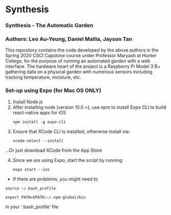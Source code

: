 # Synthesis
### Synthesis - The Automatic Garden
### Authors: Leo Au-Yeung, Daniel Mallia, Jayson Tan

This repository contains the code developed by the above authors in the 
Spring 2020 CSCI Capstone course under Professor Maryash at Hunter College, for 
the purpose of running an automated garden with a web interface. The hardware
heart of the project is a Raspberry Pi Model 3 B+ gathering data on a physical
garden with numerous sensors including tracking temperature, moisture, etc. 

### Set-up using Expo (for Mac OS ONLY)

1. Install Node.js 
2. After installing node (version 10.0 >), use npm to install Expo CLI to build react-native apps for iOS 
	~~~~
	npm install -g expo-cli
	~~~~
3. Ensure that XCode CLI is installed, otherwise install via: 
	~~~~
	xcode-select --install
	~~~~

...Or just download XCode from the App Store

4.  Since we are using Expo, start the script by running:
	~~~~
	expo start --ios
	~~~~

* If there are problems, you might need to 
~~~~
source ~/.bash_profile 
~~~~
~~~~
export PATH=$PATH:~/.npm-global/bin
~~~~ 
in your '.bash_profile' file
